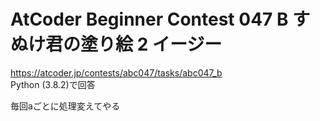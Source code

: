 # AtCoder Beginner Contest 047 B すぬけ君の塗り絵 2 イージー  
https://atcoder.jp/contests/abc047/tasks/abc047_b  
Python (3.8.2)で回答  

毎回aごとに処理変えてやる
